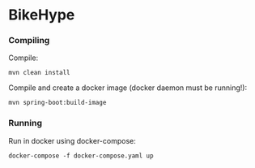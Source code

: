 # BikeHype

### Compiling

Compile:

```mvn clean install```

Compile and create a docker image (docker daemon must be running!):

```mvn spring-boot:build-image```

### Running

Run in docker using docker-compose:

```docker-compose -f docker-compose.yaml up```
